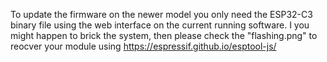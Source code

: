 To update the firmware on the newer model you only need the ESP32-C3 binary file using the web interface on the current running software. I you might happen to brick the system, then please check the "flashing.png" to reocver your module using https://espressif.github.io/esptool-js/
